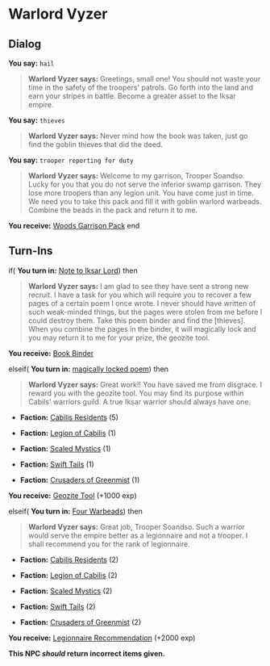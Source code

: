 # Warlord Vyzer
## Dialog

**You say:** `hail`



>**Warlord Vyzer says:** Greetings, small one! You should not waste your time in the safety of the troopers' patrols. Go forth into the land and earn your stripes in battle. Become a greater asset to the Iksar empire.

**You say:** `thieves`



>**Warlord Vyzer says:** Never mind how the book was taken, just go find the goblin thieves that did the deed.

**You say:** `trooper reporting for duty`



>**Warlord Vyzer says:** Welcome to my garrison, Trooper Soandso. Lucky for you that you do not serve the inferior swamp garrison. They lose more troopers than any legion unit. You have come just in time. We need you to take this pack and fill it with goblin warlord warbeads. Combine the beads in the pack and return it to me.


**You receive:**  [Woods Garrison Pack](/item/17042)
end

## Turn-Ins



if( **You turn in:** [Note to Iksar Lord](/item/18210)) then


>**Warlord Vyzer says:** I am glad to see they have sent a strong new recruit. I have a task for you which will require you to recover a few pages of a certain poem I once wrote. I never should have written of such weak-minded things, but the pages were stolen from me before I could destroy them. Take this poem binder and find the [thieves]. When you combine the pages in the binder, it will magically lock and you may return it to me for your prize, the geozite tool.


 **You receive:**  [Book Binder](/item/17995) 

elseif( **You turn in:** [magically locked poem](/item/12667)) then


>**Warlord Vyzer says:** Great work!! You have saved me from disgrace. I reward you with the geozite tool. You may find its purpose within Cabils' warriors guild. A true Iksar warrior should always have one.


* __Faction:__ [Cabilis Residents](/faction/440) (5)


* __Faction:__ [Legion of Cabilis](/faction/441) (1)


* __Faction:__ [Scaled Mystics](/faction/445) (1)


* __Faction:__ [Swift Tails](/faction/444) (1)


* __Faction:__ [Crusaders of Greenmist](/faction/442) (1)


 **You receive:**  [Geozite Tool](/item/12657) (+1000 exp)

elseif( **You turn in:** [Four Warbeads](/item/12912)) then


>**Warlord Vyzer says:** Great job, Trooper Soandso. Such a warrior would serve the empire better as a legionnaire and not a trooper. I shall recommend you for the rank of legionnaire.


* __Faction:__ [Cabilis Residents](/faction/440) (2)


* __Faction:__ [Legion of Cabilis](/faction/441) (2)


* __Faction:__ [Scaled Mystics](/faction/445) (2)


* __Faction:__ [Swift Tails](/faction/444) (2)


* __Faction:__ [Crusaders of Greenmist](/faction/442) (2)


 **You receive:**  [Legionnaire Recommendation](/item/18072) (+2000 exp)

**This NPC *should* return incorrect items given.**





